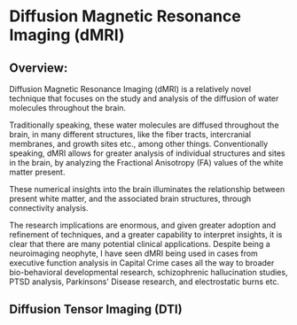 # Diffusion Magnetic Resonance Imaging (dMRI)

## Overview:

Diffusion Magnetic Resonance Imaging (dMRI) is a relatively novel technique that focuses on the study and analysis of the diffusion of water molecules throughout the brain.

Traditionally speaking, these water molecules are diffused throughout the brain, in many different structures, like the fiber tracts, intercranial membranes, and growth sites etc., among other things. Conventionally speaking, dMRI allows for greater analysis of individual structures and sites in the brain, by analyzing the Fractional Anisotropy (FA) values of the white matter present. 

These numerical insights into the brain illuminates the relationship between present white matter, and the associated brain structures, through connectivity analysis.

The research implications are enormous, and given greater adoption and refinement of techniques, and a greater capability to interpret insights, it is clear that there are many potential clinical applications. Despite being a neuroimaging neophyte, I have seen dMRI being used in cases from executive function analysis in Capital Crime cases all the way to broader bio-behavioral developmental research, schizophrenic hallucination studies, PTSD analysis, Parkinsons' Disease research, and electrostatic burns etc. 

## Diffusion Tensor Imaging (DTI)

